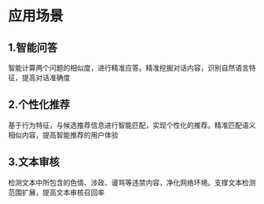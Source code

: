 # 应用场景

## 1.智能问答
   智能计算两个问题的相似度，进行精准应答。精准挖掘对话内容，识别自然语言特征，提高对话准确度

## 2.个性化推荐
   基于行为特征，与候选推荐信息进行智能匹配，实现个性化的推荐。精准匹配语义相似内容，提高智能推荐的用户体验

## 3.文本审核
   检测文本中所包含的色情、涉政、谩骂等违禁内容，净化网络环境。支撑文本检测范围扩展，提高文本审核召回率
